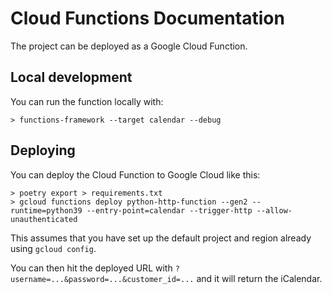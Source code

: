 # Cloud Functions Documentation

The project can be deployed as a Google Cloud Function.

## Local development

You can run the function locally with:

    > functions-framework --target calendar --debug

## Deploying

You can deploy the Cloud Function to Google Cloud like this:

    > poetry export > requirements.txt
    > gcloud functions deploy python-http-function --gen2 --runtime=python39 --entry-point=calendar --trigger-http --allow-unauthenticated

This assumes that you have set up the default project and region already using `gcloud config`.

You can then hit the deployed URL with `?username=...&password=...&customer_id=...` and it will return the iCalendar.
